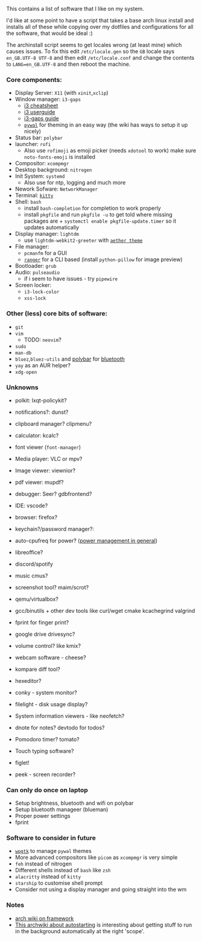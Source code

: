 This contains a list of software that I like on my system.

I'd like at some point to have a script that takes a base arch linux install and installs all of these while copying over my dotfiles and configurations for all the software, that would be ideal :)

The archinstall script seems to get locales wrong (at least mine) which causes issues. To fix this edit `/etc/locale.gen` so the `GB` locale says `en_GB.UTF-8 UTF-8` and then edit `/etc/locale.conf` and change the contents to `LANG=en_GB.UTF-8` and then reboot the machine.

### Core components:

* Display Server: `X11` (with `xinit`,`xclip`)
* Window manager: `i3-gaps`
  * [i3 cheatsheet](https://i3wm.org/docs/refcard.html)
  * [i3 userguide](https://i3wm.org/docs/userguide.html)
  * [i3-gaps guide](https://github.com/Airblader/i3)
  * [`pywal`](https://github.com/dylanaraps/pywal/wiki) for theming in an easy way (the wiki has ways to setup it up nicely)
* Status bar: `polybar`
* launcher: `rofi`
  * Also use `rofimoji` as emoji picker (needs `xdotool` to work) make sure `noto-fonts-emoji` is installed
* Compositor: `xcompmgr`
* Desktop background: `nitrogen`
* Init System: `systemd`
  * Also use for ntp, logging and much more
* Nework Sofware: `NetworkManager`
* Terminal: [`kitty`](https://sw.kovidgoyal.net/kitty/overview/)
* Shell: `bash`
  * install `bash-completion` for completion to work properly
  * install `pkgfile` and run `pkgfile -u` to get told where missing packages are + `systemctl enable pkgfile-update.timer` so it updates automatically
* Display manager: `lightdm`
  * use `lightdm-webkit2-greeter` with [`aether theme`](https://github.com/NoiSek/Aether)
* File manager:
  * `pcmanfm` for a GUI
  * [`ranger`](https://github.com/ranger/ranger/wiki/Official-user-guide) for a CLI based (install `python-pillow` for image preview)
* Bootloader: `grub`
* Audio: `pulseaudio`
  * if i seem to have issues - try `pipewire` 
* Screen locker:
  * `i3-lock-color`
  * `xss-lock`

### Other (less) core bits of software:
* `git`
* `vim`
  * TODO: `neovim`?
* `sudo`
* `man-db`
* `bluez`,`bluez-utils` and [polybar](https://github.com/msaitz/polybar-bluetooth) for [bluetooth](https://wiki.archlinux.org/title/bluetooth)
* `yay` as an AUR helper?
* `xdg-open`

### Unknowns

* polkit: lxqt-policykit?
* notifications?: dunst?
* clipboard manager? clipmenu?

* calculator: kcalc?
* font viewer (`font-manager`)
* Media player: VLC or mpv?
* Image viewer: viewnior?
* pdf viewer: mupdf?
* debugger: Seer? gdbfrontend?
* IDE: vscode?
* browser: firefox?
* keychain?/password manager?:
* auto-cpufreq for power? ([power management in general](https://wiki.archlinux.org/title/Power_management))
* libreoffice?
* discord/spotify
* music cmus?
* screenshot tool? maim/scrot?
* qemu/virtualbox?
* gcc/binutils + other dev tools like curl/wget cmake kcachegrind valgrind
* fprint for finger print?
* google drive drivesync?
* volume control? like kmix?
* webcam software - cheese?
* kompare diff tool?
* hexeditor?
* conky - system monitor?
* filelight - disk usage display?
* System information viewers - like neofetch?
* dnote for notes? devtodo for todos?
* Pomodoro timer? tomato?
* Touch typing software?
* figlet!
* peek - screen recorder?

### Can only do once on laptop

* Setup brightness, bluetooth and wifi on polybar
* Setup bluetooth manageer (blueman)
* Proper power settings
* fprint

### Software to consider in future

* [`wpgtk`](https://github.com/deviantfero/wpgtk/wiki/Installation) to manage `pywal` themes
* More advanced compositors like `picom` as `xcompmgr` is very simple
* `feh` instead of nitrogen
* Different shells instead of `bash` like `zsh`
* `alacritty` instead of `kitty`
* `starship` to customise shell prompt
* Consider not using a display manager and going straight into the wm

### Notes

* [arch wiki on framework](https://wiki.archlinux.org/title/Framework_Laptop)
* [This archwiki about autostarting](https://wiki.archlinux.org/title/Autostarting) is interesting about getting stuff to run in the background automatically at the right 'scope'.

